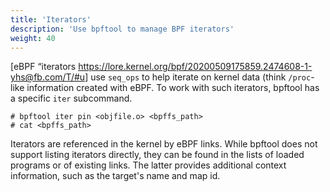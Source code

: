 ```yaml
---
title: 'Iterators'
description: 'Use bpftool to manage BPF iterators'
weight: 40
---
```


[eBPF “iterators
<https://lore.kernel.org/bpf/20200509175859.2474608-1-yhs@fb.com/T/#u>] use
`seq_ops` to help iterate on kernel data (think `/proc`-like information
created with eBPF. To work with such iterators, bpftool has a specific `iter`
subcommand.

```console
# bpftool iter pin <objfile.o> <bpffs_path>
# cat <bpffs_path>
```

Iterators are referenced in the kernel by eBPF links. While bpftool does not
support listing iterators directly, they can be found in the lists of loaded
programs or of existing links. The latter provides additional context
information, such as the target's name and map id.
